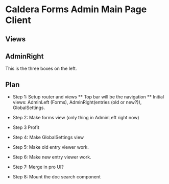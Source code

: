 # Caldera Forms Admin Main Page Client

## Views
## AdminRight
This is the three boxes on the left.

## Plan
* Step 1: Setup router and views
    ** Top bar will be the navigation
    ** Initial views: AdminLeft (Forms), AdminRight(entries (old or new?)), GlobalSettings.
   
* Step 2: Make forms view (only thing in AdminLeft right now)
* Step 3 Profit
* Step 4: Make GlobalSettings view
* Step 5: Make old entry viewer work.
* Step 6: Make new entry viewer work.
* Step 7: Merge in pro UI?
* Step 8: Mount the doc search component
